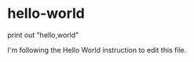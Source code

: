 # hello-world
print out "hello,world"

I'm following the Hello World instruction to edit this file.

